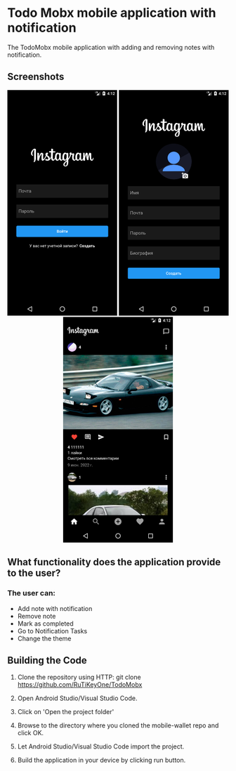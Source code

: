 # Todo Mobx mobile application with notification

The TodoMobx mobile application with adding and removing notes with notification.

## Screenshots

<p align="center">
<img src="https://github.com/RuTiKeyOne/InstagramClone/blob/dev/doc/screenshots/1.png" width="250"/>
<img src="https://github.com/RuTiKeyOne/InstagramClone/blob/dev/doc/screenshots/2.png" width="250"/>
<img src="https://github.com/RuTiKeyOne/InstagramClone/blob/dev/doc/screenshots/3.png" width="250"/>
</p>

## What functionality does the application provide to the user?

### The user can:
* Add note with notification
* Remove note 
* Mark as completed
* Go to Notification Tasks
* Change the theme

## Building the Code

1. Clone the repository using HTTP: git clone https://github.com/RuTiKeyOne/TodoMobx
2. Open Android Studio/Visual Studio Code.

3. Click on 'Open the project folder'

4. Browse to the directory where you cloned the mobile-wallet repo and click OK.

5. Let Android Studio/Visual Studio Code import the project.

6. Build the application in your device by clicking run button.

